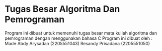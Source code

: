 # Tugas Besar Algoritma Dan Pemrograman
Program ini dibuat untuk memenuhi tugas besar mata kuliah algoritma dan pemrograman dengan menggunakan bahasa C
Program ini dibuat oleh :
Made Abdy Arysadan (2205551043)
Resandy Prisadana (2205551050)
